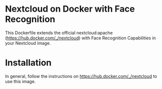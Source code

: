 # Nextcloud on Docker with Face Recognition
This Dockerfile extends the official nextcloud:apache (https://hub.docker.com/_/nextcloud) with Face Recognition Capabilities in your Nextcloud image.

# Installation
In general, follow the instructions on https://hub.docker.com/_/nextcloud to use this image.

